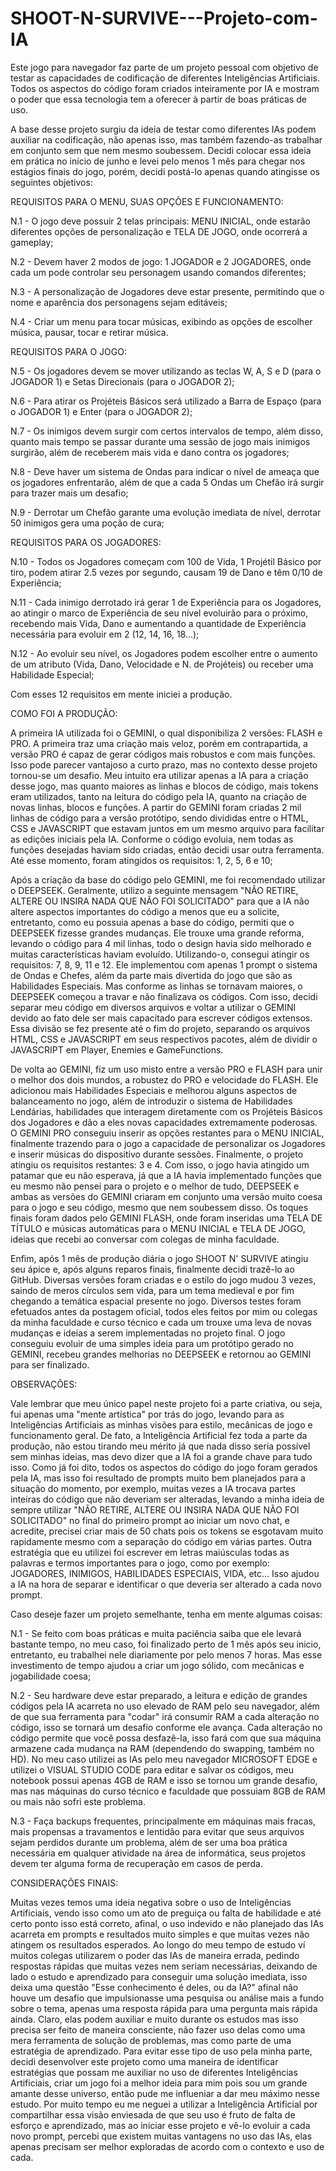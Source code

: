 # SHOOT-N-SURVIVE---Projeto-com-IA
Este jogo para navegador faz parte de um projeto pessoal com objetivo de testar as capacidades de codificação de diferentes Inteligências Artificiais. Todos os aspectos do código foram criados inteiramente por IA e mostram o poder que essa tecnologia tem a oferecer à partir de boas práticas de uso.

A base desse projeto surgiu da ideia de testar como diferentes IAs podem auxiliar na codificação, não apenas isso, mas também fazendo-as trabalhar em conjunto sem que nem mesmo soubessem. Decidi colocar essa ideia em prática no início de junho e levei pelo menos 1 mês para chegar nos estágios finais do jogo, porém, decidi postá-lo apenas quando atingisse os seguintes objetivos:

REQUISITOS PARA O MENU, SUAS OPÇÕES E FUNCIONAMENTO:

N.1 - O jogo deve possuir 2 telas principais: MENU INICIAL, onde estarão diferentes opções de personalização e TELA DE JOGO, onde ocorrerá a gameplay;

N.2 - Devem haver 2 modos de jogo: 1 JOGADOR e 2 JOGADORES, onde cada um pode controlar seu personagem usando comandos diferentes;

N.3 - A personalização de Jogadores deve estar presente, permitindo que o nome e aparência dos personagens sejam editáveis;

N.4 - Criar um menu para tocar músicas, exibindo as opções de escolher música, pausar, tocar e retirar música.

REQUISITOS PARA O JOGO:

N.5 - Os jogadores devem se mover utilizando as teclas W, A, S e D (para o JOGADOR 1) e Setas Direcionais (para o JOGADOR 2);

N.6 - Para atirar os Projéteis Básicos será utilizado a Barra de Espaço (para o JOGADOR 1) e Enter (para o JOGADOR 2);

N.7 - Os inimigos devem surgir com certos intervalos de tempo, além disso, quanto mais tempo se passar durante uma sessão de jogo mais inimigos surgirão, além de receberem mais vida e dano contra os jogadores;

N.8 - Deve haver um sistema de Ondas para indicar o nível de ameaça que os jogadores enfrentarão, além de que a cada 5 Ondas um Chefão irá surgir para trazer mais um desafio;

N.9 - Derrotar um Chefão garante uma evolução imediata de nível, derrotar 50 inimigos gera uma poção de cura;

REQUISITOS PARA OS JOGADORES:

N.10 - Todos os Jogadores começam com 100 de Vida, 1 Projétil Básico por tiro, podem atirar 2.5 vezes por segundo, causam 19 de Dano e têm 0/10 de Experiência;

N.11 - Cada inimigo derrotado irá gerar 1 de Experiência para os Jogadores, ao atingir o marco de Experiência de seu nível evoluirão para o próximo, recebendo mais Vida, Dano e aumentando a quantidade de Experiência necessária para evoluir em 2 (12, 14, 16, 18...);

N.12 - Ao evoluir seu nível, os Jogadores podem escolher entre o aumento de um atributo (Vida, Dano, Velocidade e N. de Projéteis) ou receber uma Habilidade Especial;

Com esses 12 requisitos em mente iniciei a produção.

COMO FOI A PRODUÇÃO:

A primeira IA utilizada foi o GEMINI, o qual disponibiliza 2 versões: FLASH e PRO. A primeira traz uma criação mais veloz, porém em contrapartida, a versão PRO é capaz de gerar códigos mais robustos e com mais funções. Isso pode parecer vantajoso a curto prazo, mas no contexto desse projeto tornou-se um desafio.
Meu intuito era utilizar apenas a IA para a criação desse jogo, mas quanto maiores as linhas e blocos de código, mais tokens eram utilizados, tanto na leitura do código pela IA, quanto na criação de novas linhas, blocos e funções.
A partir do GEMINI foram criadas 2 mil linhas de código para a versão protótipo, sendo divididas entre o HTML, CSS e JAVASCRIPT que estavam juntos em um mesmo arquivo para facilitar as edições iniciais pela IA. Conforme o código evoluia, nem todas as funções desejadas haviam sido criadas, então decidi usar outra ferramenta. Até esse momento, foram atingidos os requisitos: 1, 2, 5, 6 e 10;

Após a criação da base do código pelo GEMINI, me foi recomendado utilizar o DEEPSEEK. Geralmente, utilizo a seguinte mensagem "NÃO RETIRE, ALTERE OU INSIRA NADA QUE NÃO FOI SOLICITADO" para que a IA não altere aspectos importantes do código a menos que eu a solicite, entretanto, como eu possuia apenas a base do código, permiti que o DEEPSEEK fizesse grandes mudanças. Ele trouxe uma grande reforma, levando o código para 4 mil linhas, todo o design havia sido melhorado e muitas características haviam evoluído. Utilizando-o, consegui atingir os requisitos: 7, 8, 9, 11 e 12.
Ele implementou com apenas 1 prompt o sistema de Ondas e Chefes, além da parte mais divertida do jogo que são as Habilidades Especiais. Mas conforme as linhas se tornavam maiores, o DEEPSEEK começou a travar e não finalizava os códigos. Com isso, decidi separar meu código em diversos arquivos e voltar a utilizar o GEMINI devido ao fato dele ser mais capacitado para escrever códigos extensos. Essa divisão se fez presente até o fim do projeto, separando os arquivos HTML, CSS e JAVASCRIPT em seus respectivos pacotes, além de dividir o JAVASCRIPT em Player, Enemies e GameFunctions.

De volta ao GEMINI, fiz um uso misto entre a versão PRO e FLASH para unir o melhor dos dois mundos, a robustez do PRO e velocidade do FLASH. Ele adicionou mais Habilidades Especiais e melhorou alguns aspectos de balanceamento no jogo, além de introduzir o sistema de Habilidades Lendárias, habilidades que interagem diretamente com os Projéteis Básicos dos Jogadores e dão a eles novas capacidades extremamente poderosas.
O GEMINI PRO conseguiu inserir as opções restantes para o MENU INICIAL, finalmente trazendo para o jogo a capacidade de personalizar os Jogadores e inserir músicas do dispositivo durante sessões. Finalmente, o projeto atingiu os requisitos restantes: 3 e 4.
Com isso, o jogo havia atingido um patamar que eu não esperava, já que a IA havia implementado funções que eu mesmo não pensei para o projeto e o melhor de tudo, DEEPSEEK e ambas as versões do GEMINI criaram em conjunto uma versão muito coesa para o jogo e seu código, mesmo que nem soubessem disso. Os toques finais foram dados pelo GEMINI FLASH, onde foram inseridas uma TELA DE TÍTULO e músicas automáticas para o MENU INICIAL e TELA DE JOGO, ideias que recebi ao conversar com colegas de minha faculdade.

Enfim, após 1 mês de produção diária o jogo SHOOT N' SURVIVE atingiu seu ápice e, após alguns reparos finais, finalmente decidi trazê-lo ao GitHub. Diversas versões foram criadas e o estilo do jogo mudou 3 vezes, saindo de meros círculos sem vida, para um tema medieval e por fim chegando a temática espacial presente no jogo.
Diversos testes foram efetuados antes da postagem oficial, todos eles feitos por mim ou colegas da minha faculdade e curso técnico e cada um trouxe uma leva de novas mudanças e ideias a serem implementadas no projeto final. O jogo conseguiu evoluir de uma simples ideia para um protótipo gerado no GEMINI, recebeu grandes melhorias no DEEPSEEK e retornou ao GEMINI para ser finalizado.

OBSERVAÇÕES:

Vale lembrar que meu único papel neste projeto foi a parte criativa, ou seja, fui apenas uma "mente artística" por trás do jogo, levando para as Inteligências Artificiais as minhas visões para estilo, mecânicas de jogo e funcionamento geral. De fato, a Inteligência Artificial fez toda a parte da produção, não estou tirando meu mérito já que nada disso seria possível sem minhas ideias, mas devo dizer que a IA foi a grande chave para tudo isso.
Como já foi dito, todos os aspectos do código do jogo foram gerados pela IA, mas isso foi resultado de prompts muito bem planejados para a situação do momento, por exemplo, muitas vezes a IA trocava partes inteiras do código que não deveriam ser alteradas, levando a minha ideia de sempre utilizar "NÃO RETIRE, ALTERE OU INSIRA NADA QUE NÃO FOI SOLICITADO" no final do primeiro prompt ao iniciar um novo chat, e acredite, precisei criar mais de 50 chats pois os tokens se esgotavam muito rapidamente  mesmo com a separação do código em várias partes.
Outra estratégia que eu utilizei foi escrever em letras maiúsculas todas as palavras e termos importantes para o jogo, como por exemplo: JOGADORES, INIMIGOS, HABILIDADES ESPECIAIS, VIDA, etc... Isso ajudou a IA na hora de separar e identificar o que deveria ser alterado a cada novo prompt.

Caso deseje fazer um projeto semelhante, tenha em mente algumas coisas:

N.1 - Se feito com boas práticas e muita paciência saiba que ele levará bastante tempo, no meu caso, foi finalizado perto de 1 mês após seu inicio, entretanto, eu trabalhei nele diariamente por pelo menos 7 horas. Mas esse investimento de tempo ajudou a criar um jogo sólido, com mecânicas e jogabilidade coesa;

N.2 - Seu hardware deve estar preparado, a leitura e edição de grandes códigos pela IA acarreta no uso elevado de RAM pelo seu navegador, além de que sua ferramenta para "codar" irá consumir RAM a cada alteração no código, isso se tornará um desafio conforme ele avança. Cada alteração no código permite que você possa desfazê-la, isso fará com que sua máquina armazene cada mudança na RAM (dependendo do swapping, também no HD). No meu caso utilizei as IAs pelo meu navegador MICROSOFT EDGE e utilizei o VISUAL STUDIO CODE para editar e salvar os códigos, meu notebook possui apenas 4GB de RAM e isso se tornou um grande desafio, mas nas máquinas do curso técnico e faculdade que possuiam 8GB de RAM ou mais não sofri este problema.

N.3 - Faça backups frequentes, principalmente em máquinas mais fracas, mais propensas a travamentos e lentidão para evitar que seus arquivos sejam perdidos durante um problema, além de ser uma boa prática necessária em qualquer atividade na área de informática, seus projetos devem ter alguma forma de recuperação em casos de perda.

CONSIDERAÇÕES FINAIS:

Muitas vezes temos uma ideia negativa sobre o uso de Inteligências Artificiais, vendo isso como um ato de preguiça ou falta de habilidade e até certo ponto isso está correto, afinal, o uso indevido e não planejado das IAs acarreta em prompts e resultados muito simples e que muitas vezes não atingem os resultados esperados.
Ao longo do meu tempo de estudo ví muitos colegas utilizarem o poder das IAs de maneira errada, pedindo respostas rápidas que muitas vezes nem seriam necessárias, deixando de lado o estudo e aprendizado para conseguir uma solução imediata, isso deixa uma questão "Esse conhecimento é deles, ou da IA?" afinal não houve um desafio que impulsionasse uma pesquisa ou análise mais a fundo sobre o tema, apenas uma resposta rápida para uma pergunta mais rápida ainda. Claro, elas podem auxiliar e muito durante os estudos mas isso precisa ser feito de maneira consciente, não fazer uso delas como uma mera ferramenta de solução de problemas, mas como parte de uma estratégia de aprendizado.
Para evitar esse tipo de uso pela minha parte, decidi desenvolver este projeto como uma maneira de identificar estratégias que possam me auxiliar no uso de diferentes Inteligências Artificiais, criar um jogo foi a melhor ideia para mim pois sou um grande amante desse universo, então pude me influeniar a dar meu máximo nesse estudo. Por muito tempo eu me neguei a utilizar a Inteligência Artificial por compartilhar essa visão  enviesada de que seu uso é fruto de falta de esforço e aprendizado, mas ao iniciar esse projeto e vê-lo evoluir a cada novo prompt, percebi que existem muitas vantagens no uso das IAs, elas apenas precisam ser melhor exploradas de acordo com o contexto e uso de cada.
